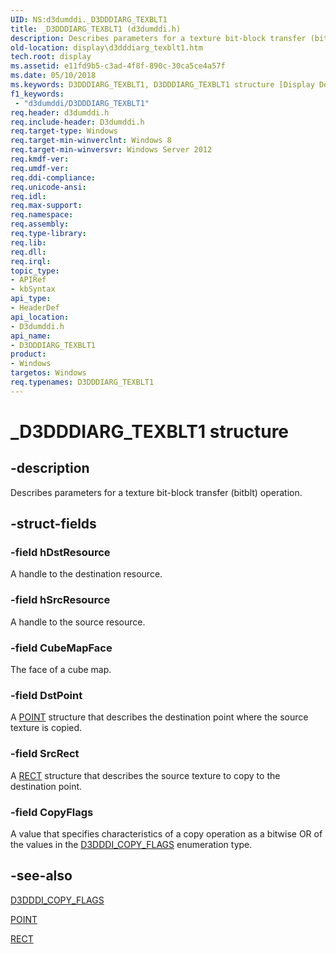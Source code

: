 ```yaml
---
UID: NS:d3dumddi._D3DDDIARG_TEXBLT1
title: _D3DDDIARG_TEXBLT1 (d3dumddi.h)
description: Describes parameters for a texture bit-block transfer (bitblt) operation.
old-location: display\d3dddiarg_texblt1.htm
tech.root: display
ms.assetid: e11fd9b5-c3ad-4f8f-890c-30ca5ce4a57f
ms.date: 05/10/2018
ms.keywords: D3DDDIARG_TEXBLT1, D3DDDIARG_TEXBLT1 structure [Display Devices], _D3DDDIARG_TEXBLT1, d3dumddi/D3DDDIARG_TEXBLT1, display.d3dddiarg_texblt1
f1_keywords:
 - "d3dumddi/D3DDDIARG_TEXBLT1"
req.header: d3dumddi.h
req.include-header: D3dumddi.h
req.target-type: Windows
req.target-min-winverclnt: Windows 8
req.target-min-winversvr: Windows Server 2012
req.kmdf-ver: 
req.umdf-ver: 
req.ddi-compliance: 
req.unicode-ansi: 
req.idl: 
req.max-support: 
req.namespace: 
req.assembly: 
req.type-library: 
req.lib: 
req.dll: 
req.irql: 
topic_type:
- APIRef
- kbSyntax
api_type:
- HeaderDef
api_location:
- D3dumddi.h
api_name:
- D3DDDIARG_TEXBLT1
product:
- Windows
targetos: Windows
req.typenames: D3DDDIARG_TEXBLT1
---
```


# _D3DDDIARG_TEXBLT1 structure


## -description


Describes parameters for a texture bit-block transfer (bitblt) operation.


## -struct-fields




### -field hDstResource

A handle to the destination resource.


### -field hSrcResource

A handle to the source resource.


### -field CubeMapFace

The face of a cube map.


### -field DstPoint

A <a href="https://docs.microsoft.com/windows/desktop/api/windef/ns-windef-tagpoint">POINT</a> structure that describes the destination point where the source texture is copied.


### -field SrcRect

A <a href="https://docs.microsoft.com/windows/desktop/api/windef/ns-windef-tagrect">RECT</a> structure that describes the source texture to copy to the destination point.


### -field CopyFlags

A value that specifies characteristics of a copy operation as a bitwise OR of the values in the <a href="https://docs.microsoft.com/windows-hardware/drivers/ddi/d3dumddi/ne-d3dumddi-d3dddi_copy_flags">D3DDDI_COPY_FLAGS</a> enumeration type.


## -see-also




<a href="https://docs.microsoft.com/windows-hardware/drivers/ddi/d3dumddi/ne-d3dumddi-d3dddi_copy_flags">D3DDDI_COPY_FLAGS</a>



<a href="https://docs.microsoft.com/windows/desktop/api/windef/ns-windef-tagpoint">POINT</a>



<a href="https://docs.microsoft.com/windows/desktop/api/windef/ns-windef-tagrect">RECT</a>
 

 

